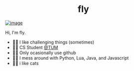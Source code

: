 <h1 align="center"> fly </h1>

[![image](https://www.codewars.com/users/fly-san/badges/small)](https://www.codewars.com/users/fly-san)


Hi, I'm fly. 

- 🐱‍🐉 I like challenging things (sometimes)
- 🐱‍💻 CS Student [@TUM](https://www.tum.de/)
- 🐱‍👓 Only ocasionally use github
- 🐱‍👤 I mess around with Python, Lua, Java, and Javascript
- 🐱‍🏍 i like cats
